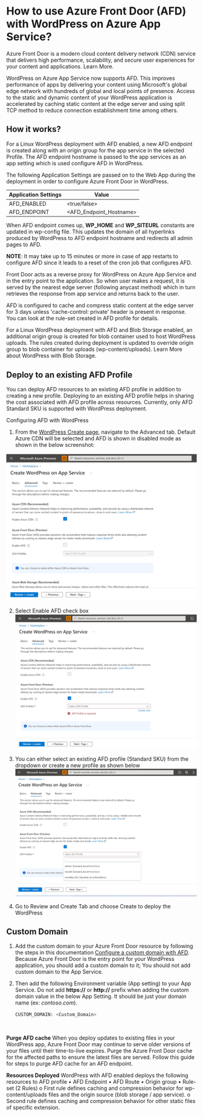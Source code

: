 # How to use Azure Front Door (AFD) with WordPress on Azure App Service?

Azure Front Door is a modern cloud content delivery network (CDN) service that delivers high performance, scalability, and secure user experiences for your content and applications. Learn More.

WordPress on Azure App Service now supports AFD. This improves performance of apps by delivering your content using Microsoft's global edge network with hundreds of global and local points of presence. Access to the static and dynamic content of your WordPress application is accelerated by caching static content at the edge server and using split TCP method to reduce connection establishment time among others.

## How it works?

For a Linux WordPress deployment with AFD enabled, a new AFD endpoint is created along with an origin group for the app service in the selected Profile. The AFD endpoint hostname is passed to the app services as an app setting which is used configure AFD in WordPress.

The following Application Settings are passed on to the Web App during the deployment in order to configure Azure Front Door in WordPress.  

|Application Settings | Value |
|---------------------|-------|
|AFD_ENABLED | <true/false>     |
|AFD_ENDPOINT | <AFD_Endpoint_Hostname>   |


When AFD endpoint comes up, **WP_HOME** and **WP_SITEURL** constants are updated in wp-config file. This updates the domain of all hyperlinks produced by WordPress to AFD endpoint hostname and redirects all admin pages to AFD.

**NOTE**: It may take up to 15 minutes or more in case of app restarts to configure AFD since it leads to a reset of the cron job that configures AFD.

Front Door acts as a reverse proxy for WordPress on Azure App Service and in the entry point to the application. So when user makes a request, it is served by the nearest edge server (following anycast method) which in turn retrieves the response from app service and returns back to the user.

AFD is configured to cache and compress static content at the edge server for 3 days unless 'cache-control: private' header is present in response. You can look at the rule-set created in AFD profile for details.

For a Linux WordPress deployment with AFD and Blob Storage enabled, an additional origin group is created for blob container used to host WordPress uploads. The rules created during deployment is updated to override origin group to blob container for uploads (wp-content/uploads). Learn More about WordPress with Blob Storage.

## Deploy to an existing AFD Profile

You can deploy AFD resources to an existing AFD profile in addition to creating a new profile. Deploying to an existing AFD profile helps in sharing the cost associated with AFD profile across resources. Currently, only AFD Standard SKU is supported with WordPress deployment.

Configuring AFD with WordPress

1. From the [WordPress Create page](https://ms.portal.azure.com/#create/WordPress.WordPress), navigate to the Advanced tab. Default Azure CDN will be selected and AFD is shown in disabled mode as shown in the below screenshot:

![Advanced Tab](./media/WP-Advancedtab.jpg)

2. Select Enable AFD check box
![AFD Checkbox](./media/WP-EnableAFD.jpg)

3. You can either select an existing AFD profile (Standard SKU) from the dropdown or create a new profile as shown below
![AFD profiles](./media/WP-AFDProfiles.jpg)

4. Go to Review and Create Tab and choose Create to deploy the WordPress

## Custom Domain

1. Add the custom domain to your Azure Front Door resource by following the steps in this documentation [Configure a custom domain with AFD](https://learn.microsoft.com/en-us/azure/frontdoor/standard-premium/how-to-add-custom-domain). Because Azure Front Door is the entry point for your WordPress application, you should add a custom domain to it; You should not add custom domain to the App Service.
2. Then add the following Environment variable (App setting) to your App Service. Do not add **https://** or **http://** prefix when adding the custom domain value in the below App Setting. It should be just your domain name (ex: _contoso.com_).

    ```bash
    CUSTOM_DOMAIN: <Custom_Domain> 
    ```

<br>

**Purge AFD cache**
When you deploy updates to existing files in your WordPress app, Azure Front Door may continue to serve older versions of your files until their time-to-live expires. Purge the Azure Front Door cache for the affected paths to ensure the latest files are served. Follow this guide for steps to purge AFD cache for an AFD endpoint.

**Resources Deployed**
WordPress with AFD enabled deploys the following resources to AFD profile
• AFD Endpoint
• AFD Route
• Origin group
• Rule-set (2 Rules)
    o First rule defines caching and compression behavior for wp-content/uploads files and the origin source (blob storage / app service).
    o Second rule defines caching and compression behavior for other static files of specific extension.
